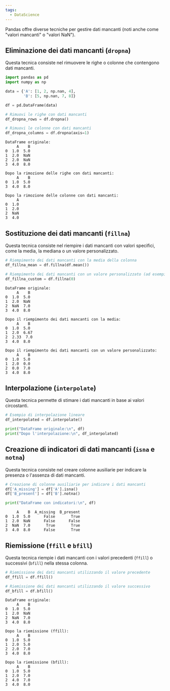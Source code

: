 ```yaml
---
tags:
  - DataScience
---
```

Pandas offre diverse tecniche per gestire dati mancanti (noti anche come "valori mancanti" o "valori NaN").

## Eliminazione dei dati mancanti (`dropna`)

Questa tecnica consiste nel rimuovere le righe o colonne che contengono dati mancanti.

```python
import pandas as pd
import numpy as np

data = {'A': [1, 2, np.nan, 4],
        'B': [5, np.nan, 7, 8]}

df = pd.DataFrame(data)

# Rimuovi le righe con dati mancanti
df_dropna_rows = df.dropna()

# Rimuovi le colonne con dati mancanti
df_dropna_columns = df.dropna(axis=1)
```

```
DataFrame originale:
     A    B
0  1.0  5.0
1  2.0  NaN
2  2.0  NaN
3  4.0  8.0

Dopo la rimozione delle righe con dati mancanti:
     A    B
0  1.0  5.0
3  4.0  8.0

Dopo la rimozione delle colonne con dati mancanti:
     A
0  1.0
1  2.0
2  NaN
3  4.0
```

## Sostituzione dei dati mancanti (`fillna`)

Questa tecnica consiste nel riempire i dati mancanti con valori specifici, come la media, la mediana o un valore personalizzato.

```python
# Riempimento dei dati mancanti con la media della colonna
df_fillna_mean = df.fillna(df.mean())

# Riempimento dei dati mancanti con un valore personalizzato (ad esempio, 0)
df_fillna_custom = df.fillna(0)
```

```
DataFrame originale:
     A    B
0  1.0  5.0
1  2.0  NaN
2  NaN  7.0
3  4.0  8.0

Dopo il riempimento dei dati mancanti con la media:
     A    B
0  1.0  5.0
1  2.0  6.67
2  2.33  7.0
3  4.0  8.0

Dopo il riempimento dei dati mancanti con un valore personalizzato:
     A    B
0  1.0  5.0
1  2.0  0.0
2  0.0  7.0
3  4.0  8.0
```

## Interpolazione (`interpolate`)

Questa tecnica permette di stimare i dati mancanti in base ai valori circostanti.
```python
# Esempio di interpolazione lineare
df_interpolated = df.interpolate()

print("DataFrame originale:\n", df)
print("Dopo l'interpolazione:\n", df_interpolated)
```

## Creazione di indicatori di dati mancanti (`isna` e `notna`)

Questa tecnica consiste nel creare colonne ausiliarie per indicare la presenza o l'assenza di dati mancanti.

```python
# Creazione di colonne ausiliarie per indicare i dati mancanti
df['A_missing'] = df['A'].isna()
df['B_present'] = df['B'].notna()

print("DataFrame con indicatori:\n", df)
```

```
     A    B  A_missing  B_present
0  1.0  5.0      False       True
1  2.0  NaN      False      False
2  NaN  7.0       True       True
3  4.0  8.0      False       True
```

## Riemissione (`ffill` e `bfill`)

Questa tecnica riempie i dati mancanti con i valori precedenti (`ffill`) o successivi (`bfill`) nella stessa colonna.

```python
# Riemissione dei dati mancanti utilizzando il valore precedente
df_ffill = df.ffill()

# Riemissione dei dati mancanti utilizzando il valore successivo
df_bfill = df.bfill()
```

```
DataFrame originale:
     A    B
0  1.0  5.0
1  2.0  NaN
2  NaN  7.0
3  4.0  8.0

Dopo la riemissione (ffill):
     A    B
0  1.0  5.0
1  2.0  5.0
2  2.0  7.0
3  4.0  8.0

Dopo la riemissione (bfill):
     A    B
0  1.0  5.0
1  2.0  7.0
2  4.0  7.0
3  4.0  8.0
```


